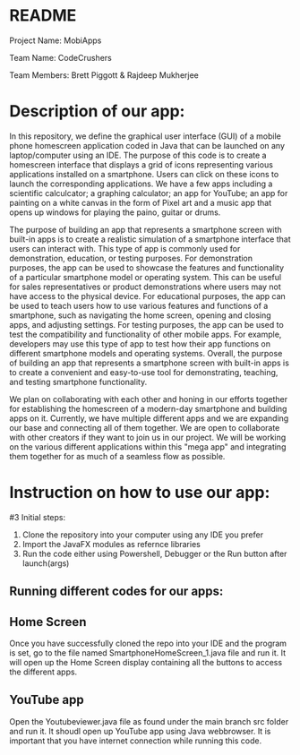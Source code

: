 # README

Project Name: MobiApps

Team Name: CodeCrushers

Team Members: Brett Piggott & Rajdeep Mukherjee

# Description of our app:

In this repository, we define the graphical user interface (GUI) of a mobile phone homescreen application coded in Java that can be launched on any laptop/computer using an IDE. The purpose of this code is to create a homescreen interface that displays a grid of icons representing various applications installed on a smartphone. Users can click on these icons to launch the corresponding applications. We have a few apps including a scientific calculcator; a graphing calculator; an app for YouTube; an app for painting on a white canvas in the form of Pixel art and a music app that opens up windows for playing the paino, guitar or drums.

The purpose of building an app that represents a smartphone screen with built-in apps is to create a realistic simulation of a smartphone interface that users can interact with. This type of app is commonly used for demonstration, education, or testing purposes. For demonstration purposes, the app can be used to showcase the features and functionality of a particular smartphone model or operating system. This can be useful for sales representatives or product demonstrations where users may not have access to the physical device. For educational purposes, the app can be used to teach users how to use various features and functions of a smartphone, such as navigating the home screen, opening and closing apps, and adjusting settings. For testing purposes, the app can be used to test the compatibility and functionality of other mobile apps. For example, developers may use this type of app to test how their app functions on different smartphone models and operating systems. Overall, the purpose of building an app that represents a smartphone screen with built-in apps is to create a convenient and easy-to-use tool for demonstrating, teaching, and testing smartphone functionality.

We plan on collaborating with each other and honing in our efforts together for establishing the homescreen of a modern-day smartphone and building apps on it. Currently, we have multiple different apps and we are expanding our base and connecting all of them together. We are open to collaborate with other creators if they want to join us in our project. We will be working on the various different applications within this "mega app" and integrating them together for as much of a seamless flow as possible.

# Instruction on how to use our app:

#3 Initial steps:
1) Clone the repository into your computer using any IDE you prefer
2) Import the JavaFX modules as refernce libraries
3) Run the code either using Powershell, Debugger or the Run button after launch(args)

## Running different codes for our apps:
## Home Screen
Once you have successfully cloned the repo into your IDE and the program is set, go to the file named SmartphoneHomeScreen_1.java file and run it. It will open up the Home Screen display containing all the buttons to access the different apps.

## YouTube app
Open the Youtubeviewer.java file as found under the main branch src folder and run it. It shoudl open up YouTube app using Java webbrowser. It is important that you have internet connection while running this code.
